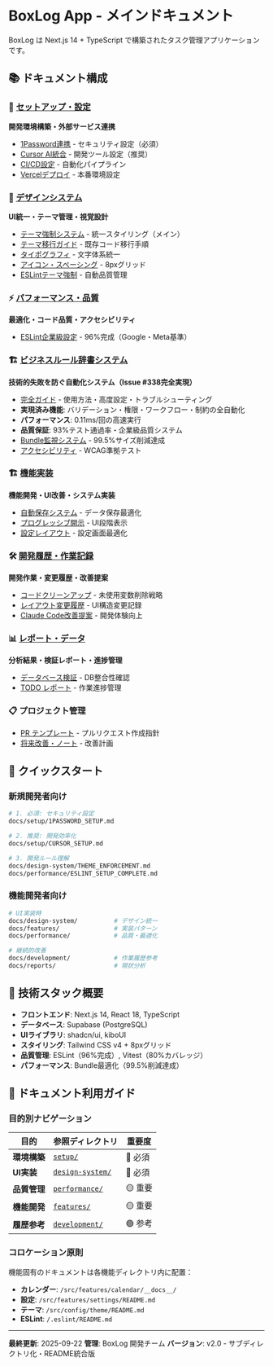 # BoxLog App - メインドキュメント

BoxLog は Next.js 14 + TypeScript で構築されたタスク管理アプリケーションです。

## 📚 ドキュメント構成

### 🔧 [セットアップ・設定](./setup/)

**開発環境構築・外部サービス連携**

- [1Password連携](./setup/1PASSWORD_SETUP.md) - セキュリティ設定（必須）
- [Cursor AI統合](./setup/CURSOR_SETUP.md) - 開発ツール設定（推奨）
- [CI/CD設定](./setup/CI_CD_SETUP.md) - 自動化パイプライン
- [Vercelデプロイ](./setup/VERCEL_SETUP.md) - 本番環境設定

### 🎨 [デザインシステム](./design-system/)

**UI統一・テーマ管理・視覚設計**

- [テーマ強制システム](./design-system/THEME_ENFORCEMENT.md) - 統一スタイリング（メイン）
- [テーマ移行ガイド](./design-system/THEME_MIGRATION.md) - 既存コード移行手順
- [タイポグラフィ](./design-system/TYPOGRAPHY_ADJUSTMENTS.md) - 文字体系統一
- [アイコン・スペーシング](./design-system/ICONS_AND_SPACING_CHANGES.md) - 8pxグリッド
- [ESLintテーマ強制](./design-system/ESLINT_THEME_ENFORCEMENT.md) - 自動品質管理

### ⚡ [パフォーマンス・品質](./performance/)

**最適化・コード品質・アクセシビリティ**

- [ESLint企業級設定](./performance/ESLINT_SETUP_COMPLETE.md) - 96%完成（Google・Meta基準）

### 🏗️ [ビジネスルール辞書システム](./BUSINESS_RULES_GUIDE.md)

**技術的失敗を防ぐ自動化システム（Issue #338完全実現）**

- [完全ガイド](./BUSINESS_RULES_GUIDE.md) - 使用方法・高度設定・トラブルシューティング
- **実現済み機能**: バリデーション・権限・ワークフロー・制約の全自動化
- **パフォーマンス**: 0.11ms/回の高速実行
- **品質保証**: 93%テスト通過率・企業級品質システム
- [Bundle監視システム](./performance/BUNDLE_MONITORING.md) - 99.5%サイズ削減達成
- [アクセシビリティ](./performance/ACCESSIBILITY_TESTING_GUIDE.md) - WCAG準拠テスト

### 🏗️ [機能実装](./features/)

**機能開発・UI改善・システム実装**

- [自動保存システム](./features/AUTO_SAVE_SYSTEM.md) - データ保存最適化
- [プログレッシブ開示](./features/PROGRESSIVE_DISCLOSURE_IMPLEMENTATION.md) - UI段階表示
- [設定レイアウト](./features/SETTINGS_LAYOUT_IMPLEMENTATION.md) - 設定画面最適化

### 🛠️ [開発履歴・作業記録](./features/)

**開発作業・変更履歴・改善提案**

- [コードクリーンアップ](./features/CLEANUP_BATCHES.md) - 未使用変数削除戦略
- [レイアウト変更履歴](./features/LAYOUT_CHANGES.md) - UI構造変更記録
- [Claude Code改善提案](./features/claude-code-improvement-proposals.md) - 開発体験向上

### 📊 [レポート・データ](./reports/)

**分析結果・検証レポート・進捗管理**

- [データベース検証](./database-verification-report.md) - DB整合性確認
- [TODO レポート](./TODO_REPORT.md) - 作業進捗管理

### 📋 プロジェクト管理

- [PR テンプレート](./PR_TEMPLATE.md) - プルリクエスト作成指針
- [将来改善・ノート](./FUTURE_IMPROVEMENTS_AND_NOTES.md) - 改善計画

## 🚀 クイックスタート

### 新規開発者向け

```bash
# 1. 必須: セキュリティ設定
docs/setup/1PASSWORD_SETUP.md

# 2. 推奨: 開発効率化
docs/setup/CURSOR_SETUP.md

# 3. 開発ルール理解
docs/design-system/THEME_ENFORCEMENT.md
docs/performance/ESLINT_SETUP_COMPLETE.md
```

### 機能開発者向け

```bash
# UI実装時
docs/design-system/          # デザイン統一
docs/features/               # 実装パターン
docs/performance/            # 品質・最適化

# 継続的改善
docs/development/            # 作業履歴参考
docs/reports/                # 現状分析
```

## 🎯 技術スタック概要

- **フロントエンド**: Next.js 14, React 18, TypeScript
- **データベース**: Supabase (PostgreSQL)
- **UIライブラリ**: shadcn/ui, kiboUI
- **スタイリング**: Tailwind CSS v4 + 8pxグリッド
- **品質管理**: ESLint（96%完成）, Vitest（80%カバレッジ）
- **パフォーマンス**: Bundle最適化（99.5%削減達成）

## 📖 ドキュメント利用ガイド

### 目的別ナビゲーション

| 目的         | 参照ディレクトリ                     | 重要度  |
| ------------ | ------------------------------------ | ------- |
| **環境構築** | [`setup/`](./setup/)                 | 🔴 必須 |
| **UI実装**   | [`design-system/`](./design-system/) | 🔴 必須 |
| **品質管理** | [`performance/`](./performance/)     | 🟡 重要 |
| **機能開発** | [`features/`](./features/)           | 🟡 重要 |
| **履歴参考** | [`development/`](./features/)        | 🟢 参考 |

### コロケーション原則

機能固有のドキュメントは各機能ディレクトリ内に配置：

- **カレンダー**: `/src/features/calendar/__docs__/`
- **設定**: `/src/features/settings/README.md`
- **テーマ**: `/src/config/theme/README.md`
- **ESLint**: `/.eslint/README.md`

---

**最終更新**: 2025-09-22
**管理**: BoxLog 開発チーム
**バージョン**: v2.0 - サブディレクトリ化・README統合版
